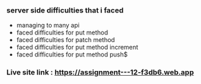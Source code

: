 ### server side difficulties that i faced

- managing to many api
- faced difficulties for put method
- faced difficulties for patch method
- faced difficulties for put method increment
- faced difficulties for put method push$

### Live site link : https://assignment---12-f3db6.web.app
